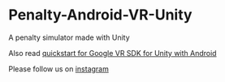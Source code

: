 # Penalty-Android-VR-Unity
A penalty simulator made with Unity

Also read <a href="https://developers.google.com/vr/develop/unity/get-started-android">quickstart for Google VR SDK for Unity with Android</a>

Please follow us on <a href="https://www.instagram.com/gameditors/">instagram</a>
